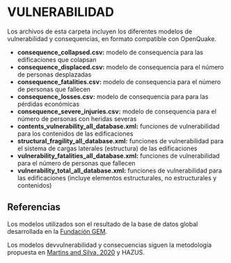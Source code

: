 # VULNERABILIDAD

Los archivos de esta carpeta incluyen los diferentes modelos de vulnerabilidad y consequencias, en formato compatible con OpenQuake.

- **consequence_collapsed.csv:** modelo de consequencia para las edificaciones que colapsan
- **consequence_displaced.csv:** modelo de consequencia para el número de personas desplazadas
- **consequence_fatalities.csv:** modelo de consequencia para el número de personas que fallecen
- **consequence_losses.csv:** modelo de consequencia para para las pérdidas económicas
- **consequence_severe_injuries.csv:** modelo de consequencia para el número de personas con heridas severas
- **contents_vulnerability_all_database.xml:** funciones de vulnerabilidad para los contenidos de las edificaciones
- **structural_fragility_all_database.xml:** funciones de vulnerabilidad para el sistema de cargas laterales (estructura) de las edificaciones
- **vulnerability_fatalities_all_database.xml:** funciones de vulnerabilidad para el número de personas que fallecen
- **vulnerability_total_all_database.xml:** funciones de vulnerabilidad para las edificaciones (incluye elementos estructurales, no estructurales y contenidos)


## Referencias
Los modelos utilizados son el resultado de la base de datos global desarrollada en la [Fundación GEM](https://www.globalquakemodel.org/).

Los modelos devvulnerabilidad y consecuencias siguen la metodología propuesta en [Martins and Silva, 2020](https://link.springer.com/article/10.1007/s10518-020-00885-1) y HAZUS.